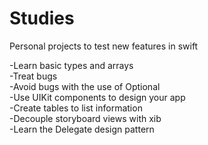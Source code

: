 # Studies
Personal projects to test new features in swift

-Learn basic types and arrays   
-Treat bugs  
-Avoid bugs with the use of Optional  
-Use UIKit components to design your app  
-Create tables to list information    
-Decouple storyboard views with xib     
-Learn the Delegate design pattern
